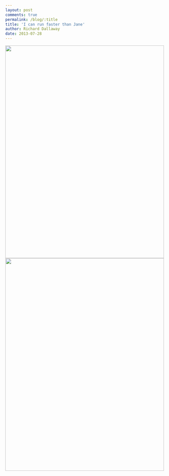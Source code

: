 ```yaml
---
layout: post
comments: true
permalink: /blog/:title
title: 'I can run faster than Jane'
author: Richard Dallaway
date: 2013-07-28
---
```


<div><a href="//static.skitters.dallaway.com/IMG_20130728_125511.jpg"><img src="//static.skitters.dallaway.com/IMG_20130728_125511.jpg.500.jpg" width="500" height="667"/></a></div><div><a href="//static.skitters.dallaway.com/IMG_20130728_125517.jpg"><img src="//static.skitters.dallaway.com/IMG_20130728_125517.jpg.500.jpg" width="500" height="667"/></a></div>


   
    
